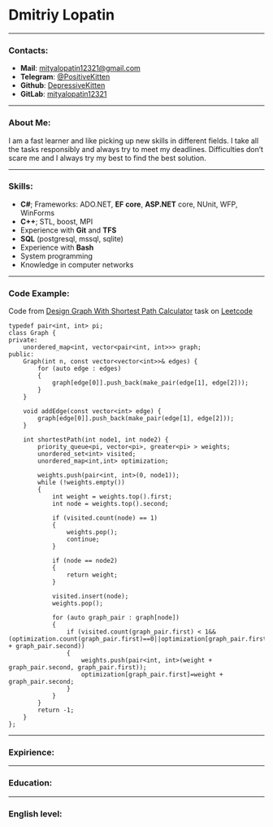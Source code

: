 # Dmitriy Lopatin
*****
### Contacts:
* **Mail**: mityalopatin12321@gmail.com 
* **Telegram**: [@PositiveKitten](https://t.me/PositiveKitten)
* **Github**: [DepressiveKitten](https://github.com/DepressiveKitten)
* **GitLab**: [mityalopatin12321](https://gitlab.com/mityalopatin12321)
*****
### About Me:
I am a fast learner and like picking up new skills in different fields. I take all the tasks responsibly and always try to meet my deadlines. Difficulties don’t scare me and I always try my best to find the best solution.
*****
### Skills:
* **C#**; Frameworks: ADO.NET, **EF core**, **ASP.NET** core, NUnit, WFP, WinForms
* **C++**; STL, boost, MPI
* Experience with **Git** and **TFS**
* **SQL** (postgresql, mssql, sqlite)
* Experience with **Bash**
* System programming
* Knowledge in computer networks
*****
### Code Example:
Code from [Design Graph With Shortest Path Calculator](https://leetcode.com/problems/design-graph-with-shortest-path-calculator/) task on [Leetcode](https://leetcode.com/mityalopatin12321/)
```
typedef pair<int, int> pi;
class Graph {
private:
    unordered_map<int, vector<pair<int, int>>> graph;
public:
    Graph(int n, const vector<vector<int>>& edges) {
        for (auto edge : edges)
        {
            graph[edge[0]].push_back(make_pair(edge[1], edge[2]));
        }
    }

    void addEdge(const vector<int> edge) {
        graph[edge[0]].push_back(make_pair(edge[1], edge[2]));
    }

    int shortestPath(int node1, int node2) {
        priority_queue<pi, vector<pi>, greater<pi> > weights;
        unordered_set<int> visited;
        unordered_map<int,int> optimization;

        weights.push(pair<int, int>(0, node1));
        while (!weights.empty())
        {
            int weight = weights.top().first;
            int node = weights.top().second;

            if (visited.count(node) == 1)
            {
                weights.pop();
                continue;
            }

            if (node == node2)
            {
                return weight;
            }

            visited.insert(node);
            weights.pop();

            for (auto graph_pair : graph[node])
            {
                if (visited.count(graph_pair.first) < 1&&(optimization.count(graph_pair.first)==0||optimization[graph_pair.first]>weight + graph_pair.second))
                {
                    weights.push(pair<int, int>(weight + graph_pair.second, graph_pair.first));
                    optimization[graph_pair.first]=weight + graph_pair.second;
                }
            }
        }
        return -1;
    }
};
```
*****
### Expirience:
*****
### Education:
*****
### English level:
